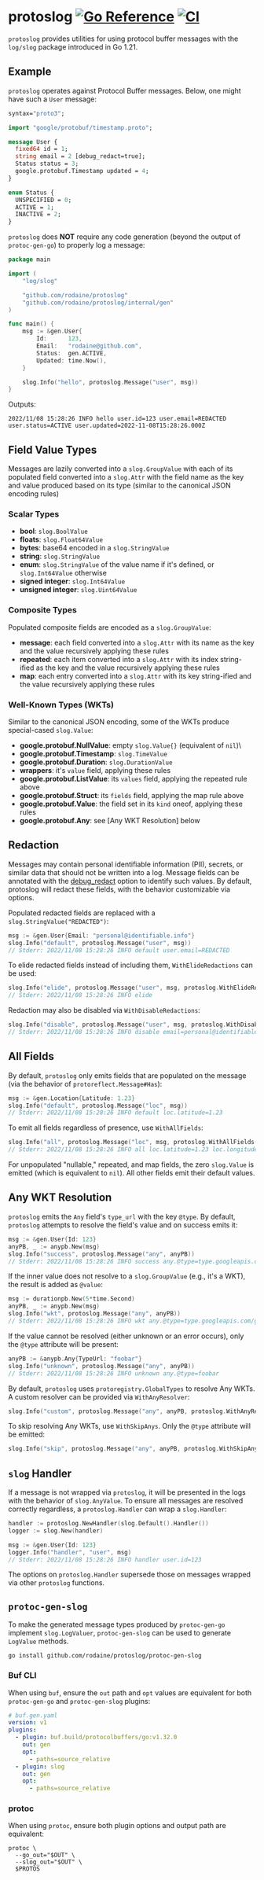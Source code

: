 # protoslog [![Go Reference](https://pkg.go.dev/badge/github.com/rodaine/protoslog.svg)](https://pkg.go.dev/github.com/rodaine/protoslog) [![CI](https://github.com/rodaine/protoslog/actions/workflows/ci.yaml/badge.svg)](https://github.com/rodaine/protoslog/actions/workflows/ci.yaml)

`protoslog` provides utilities for using protocol buffer messages with the `log/slog` package introduced in Go 1.21.

## Example

`protoslog` operates against Protocol Buffer messages. Below, one might have such a `User` message:

```protobuf
syntax="proto3";

import "google/protobuf/timestamp.proto";

message User {
  fixed64 id = 1;
  string email = 2 [debug_redact=true];
  Status status = 3;
  google.protobuf.Timestamp updated = 4;
}

enum Status {
  UNSPECIFIED = 0;
  ACTIVE = 1;
  INACTIVE = 2;
}
```

`protoslog` does **NOT** require any code generation (beyond the output of `protoc-gen-go`) to properly log a message:

```go
package main

import (
	"log/slog"

	"github.com/rodaine/protoslog"
	"github.com/rodaine/protoslog/internal/gen"
)

func main() {
	msg := &gen.User{
		Id:      123,
		Email:   "rodaine@github.com",
		Status:  gen.ACTIVE,
		Updated: time.Now(),
	}

	slog.Info("hello", protoslog.Message("user", msg))
}
```

Outputs:

```text
2022/11/08 15:28:26 INFO hello user.id=123 user.email=REDACTED user.status=ACTIVE user.updated=2022-11-08T15:28:26.000Z
```

## Field Value Types

Messages are lazily converted into a `slog.GroupValue` with each of its populated field converted into a `slog.Attr` with the field name as the key and value produced based on its type (similar to the canonical JSON encoding rules)

### Scalar Types

- **bool**: `slog.BoolValue`
- **floats**: `slog.Float64Value`
- **bytes**: base64 encoded in a `slog.StringValue`
- **string**: `slog.StringValue`
- **enum**: `slog.StringValue` of the value name if it's defined, or `slog.Int64Value` otherwise
- **signed integer**: `slog.Int64Value`
- **unsigned integer**: `slog.Uint64Value`

### Composite Types

Populated composite fields are encoded as a `slog.GroupValue`:

- **message**: each field converted into a `slog.Attr` with its name as the key and the value recursively applying these rules
- **repeated**: each item converted into a `slog.Attr` with its index string-ified as the key and the value recursively applying these rules
- **map**: each entry converted into a `slog.Attr` with its key string-ified and the value recursively applying these rules

### Well-Known Types (WKTs)

Similar to the canonical JSON encoding, some of the WKTs produce special-cased `slog.Value`:

- **google.protobuf.NullValue**: empty `slog.Value{}` (equivalent of `nil`)\
- **google.protobuf.Timestamp**: `slog.TimeValue`
- **google.protobuf.Duration**: `slog.DurationValue`
- **wrappers**: it's `value` field, applying these rules
- **google.protobuf.ListValue**: its `values` field, applying the repeated rule above
- **google.protobuf.Struct**: its `fields` field, applying the map rule above
- **google.protobuf.Value**: the field set in its `kind` oneof, applying these rules
- **google.protobuf.Any**: see [Any WKT Resolution] below

## Redaction

Messages may contain personal identifiable information (PII), secrets, or
similar data that should not be written into a log. Message fields can be
annotated with the [debug_redact] option to identify such values. By default,
protoslog will redact these fields, with the behavior customizable via options.

Populated redacted fields are replaced with a `slog.StringValue("REDACTED")`:

```go
msg := &gen.User{Email: "personal@identifiable.info"}
slog.Info("default", protoslog.Message("user", msg))
// Stderr: 2022/11/08 15:28:26 INFO default user.email=REDACTED
```

To elide redacted fields instead of including them, `WithElideRedactions` can 
be used:

```go
slog.Info("elide", protoslog.Message("user", msg, protoslog.WithElideRedactions()))
// Stderr: 2022/11/08 15:28:26 INFO elide
```

Redaction may also be disabled via `WithDisableRedactions`:

```go
slog.Info("disable", protoslog.Message("user", msg, protoslog.WithDisableRedactions()))
// Stderr: 2022/11/08 15:28:26 INFO disable email=personal@identifiable.info
```

## All Fields

By default, `protoslog` only emits fields that are populated on the message (via
the behavior of `protoreflect.Message#Has`):

```go
msg := &gen.Location{Latitude: 1.23}
slog.Info("default", protoslog.Message("loc", msg))
// Stderr: 2022/11/08 15:28:26 INFO default loc.latitude=1.23
```

To emit all fields regardless of presence, use `WithAllFields`:

```go
slog.Info("all", protoslog.Message("loc", msg, protoslog.WithAllFields()))
// Stderr: 2022/11/08 15:28:26 INFO all loc.latitude=1.23 loc.longitude=0
```

For unpopulated "nullable," repeated, and map fields, the zero `slog.Value`
is emitted (which is equivalent to `nil`). All other fields emit their default 
values.

## Any WKT Resolution

`protoslog` emits the `Any` field's `type_url` with the key `@type`. By default,
`protoslog` attempts to resolve the field's value and on success emits it:

```go
msg := &gen.User{Id: 123}
anyPB, _ := anypb.New(msg)
slog.Info("success", protoslog.Message("any", anyPB))
// Stderr: 2022/11/08 15:28:26 INFO success any.@type=type.googleapis.com/User any.id=123
```

If the inner value does not resolve to a `slog.GroupValue` (e.g., it's a WKT), the result is added as `@value`:

```go
msg := durationpb.New(5*time.Second)
anyPB, _ := anypb.New(msg)
slog.Info("wkt", protoslog.Message("any", anyPB))
// Stderr: 2022/11/08 15:28:26 INFO wkt any.@type=type.googleapis.com/google.protobuf.Duration any.@value=5s
```

If the value cannot be resolved (either unknown or an error occurs), only the `@type` attribute will be present:

```go
anyPB := &anypb.Any{TypeUrl: "foobar"}
slog.Info("unknown", protoslog.Message("any", anyPB))
// Stderr: 2022/11/08 15:28:26 INFO unknown any.@type=foobar
```

By default, `protoslog` uses `protoregistry.GlobalTypes` to resolve Any WKTs. A custom resolver can be provided via `WithAnyResolver`:

```go
slog.Info("custom", protoslog.Message("any", anyPB, protoslog.WithAnyResolver(myResolver)))
```

To skip resolving Any WKTs, use `WithSkipAnys`. Only the `@type` attribute will be emitted:

```go
slog.Info("skip", protoslog.Message("any", anyPB, protoslog.WithSkipAnys()))
```

## `slog` Handler

If a message is not wrapped via `protoslog`, it will be presented in the logs 
with the behavior of `slog.AnyValue`. To ensure all messages are resolved 
correctly regardless, a `protoslog.Handler` can wrap a `slog.Handler`:

```go
handler := protoslog.NewHandler(slog.Default().Handler())
logger := slog.New(handler)

msg := &gen.User{Id: 123}
logger.Info("handler", "user", msg)
// Stderr: 2022/11/08 15:28:26 INFO handler user.id=123
```

The options on `protoslog.Handler` supersede those on messages wrapped via other 
`protoslog` functions.

## `protoc-gen-slog`

To make the generated message types produced by `protoc-gen-go` implement 
`slog.LogValuer`, `protoc-gen-slog` can be used to generate `LogValue` methods.

```shell
go install github.com/rodaine/protoslog/protoc-gen-slog
```

### Buf CLI

When using `buf`, ensure the `out` path and `opt` values are equivalent for both
`protoc-gen-go` and `protoc-gen-slog` plugins:

```yaml
# buf.gen.yaml
version: v1
plugins:
  - plugin: buf.build/protocolbuffers/go:v1.32.0
    out: gen
    opt:
      - paths=source_relative
  - plugin: slog
    out: gen
    opt:
      - paths=source_relative
```

### protoc

When using `protoc`, ensure both plugin options and output path are equivalent:

```shell
protoc \
  --go_out="$OUT" \
  --slog_out="$OUT" \
  $PROTOS
```

[debug_redact]: https://github.com/protocolbuffers/protobuf/blob/v22.0/src/google/protobuf/descriptor.proto#L630-L632